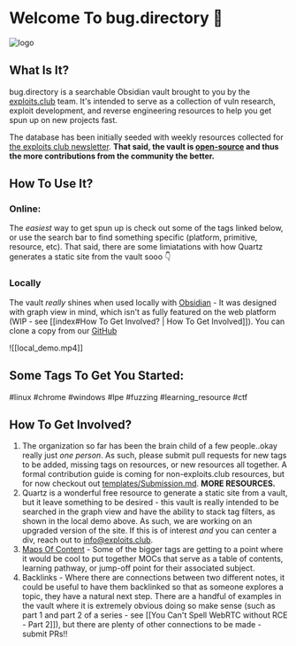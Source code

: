 # Welcome To bug.directory 🐛
![logo](https://raw.githubusercontent.com/exploits-club/bug.directory/main/bug.directory_logo.png)

## What Is It?
bug.directory is a searchable Obsidian vault brought to you by the [exploits.club](https://exploits.club) team. It's intended to serve as a collection of vuln research, exploit development, and reverse engineering resources to help you get spun up on new projects fast. 

The database has been initially seeded with weekly resources collected for [the exploits club newsletter](https://blog.exploits.club). **That said, the vault is [open-source](https://github.com/exploits-club/bug.directory) and thus the more contributions from the community the better.**

## How To Use It?

### Online:
The *easiest* way to get spun up is check out some of the tags linked below, or use the search bar to find something specific (platform, primitive, resource, etc). That said, there are some limiatations with how Quartz generates a static site from the vault sooo 👇 
### Locally
The vault *really* shines when used locally with [Obsidian](https://obsidian.md/) - It was designed with graph view in mind, which isn't as fully featured on the web platform (WIP - see [[index#How To Get Involved? | How To Get Involved]]). You can clone a copy from our [GitHub](https://github.com/exploits-club/bug.directory)

![[local_demo.mp4]]
## Some Tags To Get You Started:
#linux #chrome #windows #lpe #fuzzing #learning_resource #ctf
## How To Get Involved?
1. The organization so far has been the brain child of a few people..okay really just *one person*. As such, please submit pull requests for new tags to be added, missing tags on resources, or new resources all together. A formal contribution guide is coming for non-exploits.club resources, but for now checkout out [templates/Submission.md](https://github.com/exploits-club/bug.directory/blob/main/templates/Submission.md). **MORE RESOURCES.** 
2. Quartz is a wonderful free resource to generate a static site from a vault, but it leave something to be desired - this vault is really intended to be searched in the graph view and have the ability to stack tag filters, as shown in the local demo above. As such, we are working on an upgraded version of the site. If this is of interest *and* you can center a div, reach out to info@exploits.club.
3. [Maps Of Content](https://publish.obsidian.md/aidanhelfant/Spaces/%F0%9F%AA%90Content+Creation/%F0%9F%93%B8YouTube+Videos/How+I+Organize+Obsidian+with+Maps+of+Content+(MOCs)) - Some of the bigger tags are getting to a point where it would be cool to put together MOCs that serve as a table of contents, learning pathway, or jump-off point for their associated subject.
4. Backlinks - Where there are connections between two different notes, it could be useful to have them backlinked so that as someone explores a topic, they have a natural next step. There are a handful of examples in the vault where it is extremely obvious doing so make sense (such as part 1 and part 2 of a series - see [[You Can't Spell WebRTC without RCE - Part 2]]), but there are plenty of other connections to be made - submit PRs!!

